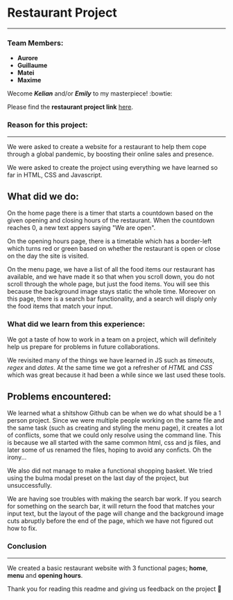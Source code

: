 # Restaurant Project
___________

### Team Members:

- **Aurore** 
- **Guillaume** 
- **Matei**
- **Maxime** 

Wecome ***Kelian*** and/or ***Emily*** to my masterpiece! :bowtie:

Please find the **restaurant project link** [here](https://aurorevanhoorebeke.github.io/restaurant).


### Reason for this project:
________

We were asked to create a website for a restaurant to help them cope through a global pandemic, by boosting their online sales and presence. 

We were asked to create the project using everything we have learned so far in HTML, CSS and Javascript.


## What did we do:

On the home page there is a timer that starts a countdown based on the given opening and closing hours of the restaurant. When the countdown reaches 0, a new text appers saying "We are open".

On the opening hours page, there is a timetable which has a border-left which turns red or green based on whether the restaurant is open or close on the day the site is visited.

On the menu page, we have a list of all the food items our restaurant has available, and we have made it so that when you scroll down, you do not scroll through the whole page, but just the food items. You will see this because the background image stays static the whole time. Moreover on this page, there is a search bar functionality, and a search will disply only the food items that match your input.


### What did we learn from this experience:

We got a taste of how to work in a team on a project, which will definitely help us prepare for problems in future collaborations.

We revisited many of the things we have learned in JS such as *timeouts*, *regex* and *dates*. At the same time we got a refresher of *HTML* and *CSS* which was great because it had been a while since we last used these tools.


## Problems encountered:

We learned what a shitshow Github can be when we do what should be a 1 person project. Since we were multiple people working on the same file and the same task (such as creating and styling the menu page), it creates a lot of conflicts, some that we could only resolve using the command line. This is because we all started with the same common html, css and js files, and later some of us renamed the files, hoping to avoid any conficts. Oh the irony...

We also did not manage to make a functional shopping basket. We tried using the bulma modal preset on the last day of the project, but unsuccessfully. 

We are having soe troubles with making the search bar work. If you search for something on the search bar, it will return the food that matches your input text, but the layout of the page will change and the background image cuts abruptly before the end of the page, which we have not figured out how to fix.


### Conclusion
_____

We created a basic restaurant website with 3 functional pages; **home**, **menu** and **opening hours**.

Thank you for reading this readme and giving us feedback on the project :punch: 
